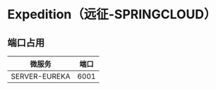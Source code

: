 
# Expedition（远征-SPRINGCLOUD）
## 端口占用

| 微服务        | 端口 |
| ------------- | ---- |
| SERVER-EUREKA | 6001 |
